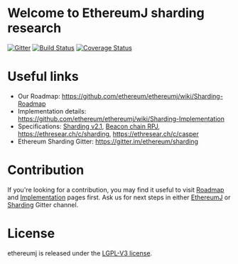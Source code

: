 # Welcome to EthereumJ sharding research

[![Gitter](https://badges.gitter.im/Join%20Chat.svg)](https://gitter.im/ethereum/ethereumj?utm_source=badge&utm_medium=badge&utm_campaign=pr-badge&utm_content=badge)
[![Build Status](https://travis-ci.org/ethereum/ethereumj.svg?branch=master)](https://travis-ci.org/ethereum/ethereumj)
[![Coverage Status](https://coveralls.io/repos/ethereum/ethereumj/badge.png?branch=master)](https://coveralls.io/r/ethereum/ethereumj?branch=master)

# Useful links
- Our Roadmap: https://github.com/ethereum/ethereumj/wiki/Sharding-Roadmap
- Implementation details: https://github.com/ethereum/ethereumj/wiki/Sharding-Implementation
- Specifications: [Sharding v2.1](https://notes.ethereum.org/SCIg8AH5SA-O4C1G1LYZHQ?view), [Beacon chain RPJ](https://ethresear.ch/t/beacon-chain-casper-ffg-rpj-mini-spec/2760), https://ethresear.ch/c/sharding, https://ethresear.ch/c/casper
- Ethereum Sharding Gitter: https://gitter.im/ethereum/sharding

# Contribution
If you're looking for a contribution, you may find it useful to visit [Roadmap](https://github.com/ethereum/ethereumj/wiki/Sharding-Roadmap) and [Implementation](https://github.com/ethereum/ethereumj/wiki/Sharding-Implementation) pages first. Ask us for next steps in either [EthereumJ](https://gitter.im/ethereum/ethereumj) or [Sharding](https://gitter.im/ethereum/sharding) Gitter channel.

# License
ethereumj is released under the [LGPL-V3 license](LICENSE).
